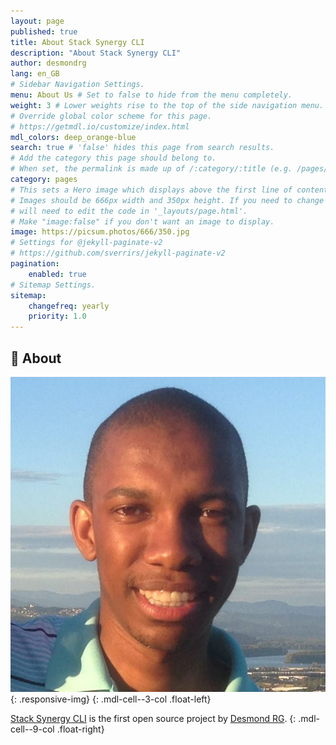 ```yaml
---
layout: page
published: true
title: About Stack Synergy CLI
description: "About Stack Synergy CLI"
author: desmondrg
lang: en_GB
# Sidebar Navigation Settings.
menu: About Us # Set to false to hide from the menu completely.
weight: 3 # Lower weights rise to the top of the side navigation menu.
# Override global color scheme for this page. 
# https://getmdl.io/customize/index.html
mdl_colors: deep_orange-blue
search: true # 'false' hides this page from search results.
# Add the category this page should belong to.
# When set, the permalink is made up of /:category/:title (e.g. /pages/about)
category: pages
# This sets a Hero image which displays above the first line of content.
# Images should be 666px width and 350px height. If you need to change this you
# will need to edit the code in '_layouts/page.html'.
# Make "image:false" if you don't want an image to display.
image: https://picsum.photos/666/350.jpg
# Settings for @jekyll-paginate-v2
# https://github.com/sverrirs/jekyll-paginate-v2
pagination:
    enabled: true
# Sitemap Settings.
sitemap:
    changefreq: yearly
    priority: 1.0
---
```

## 🏢 About

![DesmondRG](docs/assets/images/authors/desmondrg.jpg){: .responsive-img}
{: .mdl-cell--3-col .float-left}

[Stack Synergy CLI][StackSynergyCLI] is the first open source project by [Desmond RG][DesmondRG].
{: .mdl-cell--9-col .float-right}

[StackSynergyCLI]: https://github.com/desmondrg/stack-synergy-cli
[DesmondRG]: https://www.linkedin.com/in/desmond-rgwaringesu-83595798
